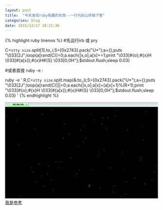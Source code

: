```yaml
---
layout: post
title:  "今天发现ruby有趣的东西--一行代码让终端下雪"
categories: blog
date: 2015/12/17 18:21:36
---
```


{% highlight ruby linenos %}
#先运行irb 或 pry
 
C=`stty size`.split[1].to_i;S=[0x2743].pack("U*");a={};puts "\033[2J";loop{a[rand(C)]=0;a.each{|x,o|;a[x]+=1;print "\033[#{o};#{x}H \033[#{a[x]};#{x}H#{S} \033[0;0H"};$stdout.flush;sleep 0.03}
 
#或者直接 ruby -e :
 
ruby -e ' R,C=`stty size`.split.map(&:to_i);S=[0x2743].pack("U*");a={};puts "\033[2J";loop{a[rand(C)]||=0;a.each{|x,o|;a[x]=(a[x]+1)%(R+1);print "\033[#{o};#{x}H \033[#{a[x]};#{x}H#{S} \033[0;0H"};$stdout.flush;sleep 0.03} '
{% endhighlight %}

![举个图](/assets/ruby_snow.png)
[我是参考](http://www.oschina.net/code/snippet_98523_27338)